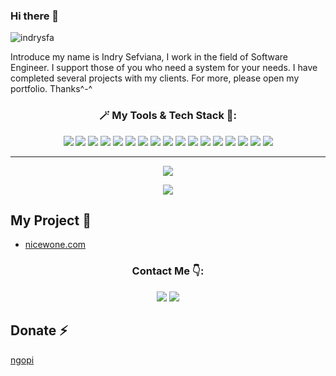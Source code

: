 ### Hi there 👋
![indrysfa](https://user-images.githubusercontent.com/61085159/172020349-58b8e8b9-7542-4b06-a1c7-177fa761781a.png)

Introduce my name is Indry Sefviana, I work in the field of Software Engineer. I support those of you who need a system for your needs. I have completed several projects with my clients. For more, please open my portfolio. Thanks^-^

<h3 align="center">🪄 My Tools & Tech Stack 🚀:</h3>
<p align="center">
 <img src = "https://img.shields.io/badge/-HTML5-E34F26?style=flat&logo=html5&logoColor=white"> 
 <img src = "https://img.shields.io/badge/-CSS3-1572B6?style=flat&logo=css3&logoColor=white"> 
 <img src="https://img.shields.io/badge/-Bootstrap-563D7C?style=flat&logo=bootstrap&logoColor=white"> 
 <img src="https://img.shields.io/badge/-Tailwind%20CSS-blue?style=flat&logo=tailwindcss&logoColor=white">
 <img src="https://img.shields.io/badge/-JavaScript-eed718?style=flat&logo=javascript&logoColor=ffffff">     
 <img src="http://img.shields.io/badge/-Git-F1502F?style=flat&logo=git&logoColor=FFFFFF"> 
 <img src="http://img.shields.io/badge/-Github-000000?style=flat&logo=github&logoColor=FFFFFF">
 <img src="http://img.shields.io/badge/-VS%20Code-007ACC?style=flat&logo=visual%20studio%20code&logoColor=white">
 <img src = "https://img.shields.io/badge/-Linux-E34F26?style=flat&logo=linux&logoColor=white"> 
 <img src = "https://img.shields.io/badge/-Docker-2193eb?style=flat&logo=docker&logoColor=white"> 
 <img src = "https://img.shields.io/badge/-DBeaver-black?style=flat&logo=docker&logoColor=white"> 
 <img src = "https://img.shields.io/badge/-Jira-074dd2?style=flat&logo=docker&logoColor=white"> 
 <img src = "https://img.shields.io/badge/-Trello-007dc6?style=flat&logo=docker&logoColor=white"> 
 <img src = "https://img.shields.io/badge/-PHP-6d81b6?style=flat&logo=php&logoColor=white"> 
 <img src = "https://img.shields.io/badge/-CodeIgniter3-ee4323?style=flat&logo=codeigniter&logoColor=white"> 
 <img src = "https://img.shields.io/badge/-Laravel9-ff2d20?style=flat&logo=laravel&logoColor=white"> 
 <img src = "https://img.shields.io/badge/-Golang-69d7e4?style=flat&logo=go&logoColor=white"> 
</p>

---

<p align="center">
  <img src="https://github-readme-stats.vercel.app/api?username=indrysfa&show_icons=true&theme=radical&border_radius=20px">
</p>
 <p align="center">
  <img src="https://github-readme-stats.vercel.app/api/top-langs/?username=indrysfa&show_icons=true&title_color=ffffff&icon_color=2A75CF&text_color=daf7dc&bg_color=191919&border_radius=20px">
 </p>

## My Project 🔭
- [nicewone.com](https://nicewone.com/)

<h3 align="center">Contact Me 👇:</h3>
  
<p align="center">
    <a href="mailto:indrysfa@gmail.com" target="_blank"><img src="https://img.shields.io/badge/-Gmail-D14836?style=for-the-badge&logo=gmail&logoColor=white"></a> 
    <a href="https://www.linkedin.com/in/indry-sefviana/" traget-"_blank"><img src="https://img.shields.io/badge/-Linkedin-0077B5?style=for-the-badge&logo=linkedin&logoColor=white"></a>
</p>
 
## Donate ⚡
[ngopi](https://saweria.co/sailingxlt)
